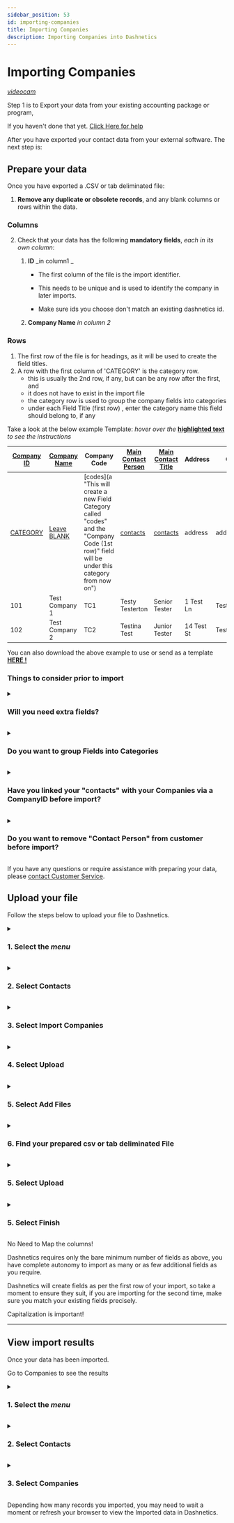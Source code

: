 ```yaml
---
sidebar_position: 53
id: importing-companies
title: Importing Companies
description: Importing Companies into Dashnetics
---
```

# Importing Companies 
[<i className="material-icons-h1 end">videocam</i>](/vids/Dashnetics-Import-Companies.mp4)

Step 1 is to Export your data from your existing accounting package or program, 

If you haven't done that yet. [Click Here for help](exporting-data-from-your-accounting-package)

After you have exported your contact data from your external software. The next step is:

Prepare your data
-----------------

Once you have exported a .CSV or tab deliminated file:

1.  **Remove any duplicate or obsolete records**, and any blank columns or rows within the data.
### Columns
2.  Check that your data has the following **mandatory fields**, _each in its own column_:
    1.  **ID** _in column1 _
    
        - The first column of the file is the import identifier. 
    
        - This needs to be unique and is used to identify the company in later imports.

        - Make sure ids you choose don't match an existing dashnetics id.
    
    2.  **Company Name** _in column 2_

### Rows
1. The first row of the file is for headings, as it will be used to create the field titles.
2. A row with the first column of 'CATEGORY' is the category row.
    - this is usually the 2nd row, if any, but can be any row after the first, and 
    - it does not have to exist in the import file
    - the category row is used to group the company fields into categories
    - under each Field Title (first row) , enter the category name this field should belong to, if any

Take a look at the below example Template: _hover over the_ [**highlighted text**](a "like this") _to see the instructions_

|[Company ID](a "Must be the 1st Column")	| [Company Name](a "Must be the 2nd Column")|	Company Code|	[Main Contact Person](a "you may wish to remove any contact fields as Contacts will be stored in Contacts, this is therefore duplicate data") |	[Main Contact Title](a "you may wish to remove any contact fields as Contacts will be stored in Contacts, this is therefore duplicate data") |	Address|	City|	Region|	PostalCode|	Country|	Phone|	www|
|-------	|--------|	---------|	----------|	----------|	----------|	---------|	--------|	---------|	-------|	-------|	---------|
|[CATEGORY](a "Must say CATEGORY as the first Column for the row to be read as Category Names")	|[Leave BLANK](a "Company Name cannot have a Category")|	[codes](a "This will create a new Field Category called "codes" and the "Company Code (1st row)" field will be under this category from now on")|	[contacts](a "This will create a new Field Category called 'contacts' and the 'Main Contact Person (1st row)' field will be under this category from now on")|	[contacts](a "This will place the 'Main Contact Title (1st row)' field under the already existing 'contacts' category from now on")|	address|	address|	address|	address|	address|	contacts|	contacts|
|101|	Test Company 1|	TC1|	Testy Testerton|	Senior Tester|	1 Test Ln|	Testertown|	Testshire|	1234|	Australia|	61412345678 |	https://dashnetics.com.au |
|102|	Test Company 2|	TC2|	Testina Test|	Junior Tester|	14 Test St|	Testerfield|	Testshire|	1234|	Australia|	61400000000 |	https://dashnetics.com.au |

You can also download the above example to use or send as a template [**HERE !**](/files/import_companies_template.csv) 

    

### Things to consider prior to import ###

<details>

<summary>

<h3 style={{ display: 'inline'}}>Will you need extra fields? </h3>

</summary><p></p>

If you have data that didn't export from your current system, but you would like to add in Dashnetics, now is a great time to do so, before starting your import. 

For example, you may have , or would like to have, data like 'Customer Type' (VIP/Gold/Silver) or an internal reference number. 

Please take a moment to consider adding this additional information


</details>
<p></p>


<details>

<summary>

<h3 style={{ display: 'inline'}}>Do you want to group Fields into Categories</h3>

</summary><p></p>

You can either:

a) Import Field Categories by adding them as a row in your data.  **[Click Here to see how make vid now dom](/docs/manuals/advanced/add_field_category)**.
    
or

b) Create your own Field Categories in Dashnetics before or after importing your data.  **[Click Here to see how](/docs/manuals/advanced/add_field_category)**.
    


</details>
<p></p>



<details>

<summary>

<h3 style={{ display: 'inline'}}>Have you linked your "contacts" with your Companies via a CompanyID before import? </h3>

</summary><p></p>

You can have single or multiple contacts for a single client or supplier.

Contacts are linked to Companies (Customers, Families, Suppliers etc) by an ID (your First Column in the Company csv file)

It is a good idea to ensure you have this linked before import, particularly if you are splitting 1 exported "Customer" file into "Company" and "Contact" import files



</details>
<p></p>


<details>

<summary>

<h3 style={{ display: 'inline'}}>Do you want to remove "Contact Person" from customer before import? </h3>

</summary><p></p>

You can have single or multiple contacts for a single client or supplier.

Contacts are linked to Companies (Customers, Families, Suppliers etc) by an ID

Therefore, leaving a "Primary Contact" in your Company import is unnecessary duplication of your information.



</details>
<p></p>



If you have any questions or require assistance with preparing your data, please <a href="tel:+61294999544">contact Customer Service</a>.

Upload your file
----------------

Follow the steps below to upload your file to Dashnetics.

<details>

<summary>

<h3 style={{ display: 'inline'}}> 1.  Select the <span className="buttontext"> <i className="material-icons">menu</i></span>  </h3>

</summary><p></p>

![img](/img/adminmenu-e1ef5a93a900bdfb54c72920a5ce4ea0.png)


</details>
<p></p>



<details>

<summary>

<h3 style={{ display: 'inline'}}> 2.  Select <span className="buttontext"> Contacts </span> </h3>

</summary><p></p>


![img](/img/menu_contacts.png)

</details>
<p></p>



<details>

<summary>

<h3 style={{ display: 'inline'}}> 3.  Select <span className="buttontext"> Import Companies </span> </h3>

</summary><p></p>


![img](/img/menu_contacts_companies.png)



</details>
<p></p>


<details>

<summary>

<h3 style={{ display: 'inline'}}> 4.  Select <span className="buttontext"> Upload </span> </h3>

</summary><p></p>


![img](/img/importcompanies_upload.png)



</details>
<p></p>



<details>

<summary>

<h3 style={{ display: 'inline'}}> 5.  Select <span className="buttontext"> Add Files </span> </h3>

</summary><p></p>


![img](/img/importcompanies_addfiles.png)



</details>
<p></p>



<details>

<summary>

<h3 style={{ display: 'inline'}}> 6.  Find your prepared csv or tab deliminated File </h3>

</summary><p></p>






</details>
<p></p>



<details>

<summary>

<h3 style={{ display: 'inline'}}> 5.  Select <span className="buttontext"> Upload </span> </h3>

</summary><p></p>


![img](/img/importcompanies_upload2.png)



</details>
<p></p>



<details>

<summary>

<h3 style={{ display: 'inline'}}> 5.  Select <span className="buttontext"> Finish </span> </h3>

</summary><p></p>


![img](/img/importcompanies_finish.png)



</details>
<p></p>

No Need to Map the columns! 

Dashnetics requires only the bare minimum number of fields as above, you have complete autonomy to import as many or as few additional fields as you require.

Dashnetics will create fields as per the first row of your import, so take a moment to ensure they suit, if you are importing for the second time, make sure you match your existing fields precisely.

Capitalization is important!

---------------

View import results
-------------------

Once your data has been imported.

Go to Companies to see the results

<details>

<summary>

<h3 style={{ display: 'inline'}}> 1.  Select the <span className="buttontext"> <i className="material-icons">menu</i></span>  </h3>

</summary><p></p>

![img](/img/adminmenu-e1ef5a93a900bdfb54c72920a5ce4ea0.png)

</details>
<p></p>



<details>

<summary>

<h3 style={{ display: 'inline'}}> 2.  Select <span className="buttontext"> Contacts </span> </h3>

</summary><p></p>


![img](/img/menu_contacts.png)

</details>
<p></p>



<details>

<summary>

<h3 style={{ display: 'inline'}}> 3.  Select <span className="buttontext"> Companies </span> </h3>

</summary><p></p>


![img](/img/menu_contacts_companies.png)



</details>
<p></p>



Depending how many records you imported, you may need to wait a moment or refresh your browser to view the Imported data in Dashnetics.
